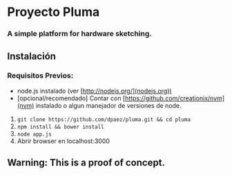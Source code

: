 Proyecto Pluma
======================

### A simple platform for hardware sketching.

## Instalación

### Requisitos Previos:
- node.js instalado (ver [http://nodejs.org/](nodejs.org))
- [opcional/recomendado] Contar con [https://github.com/creationix/nvm](nvm) instalado o algun manejador de versiones de node.

1. ```git clone https://github.com/dpaez/pluma.git && cd pluma```
2. ```npm install && bower install```
3. ```node app.js```
4. Abrir browser en localhost:3000



## Warning: This is a proof of concept.
